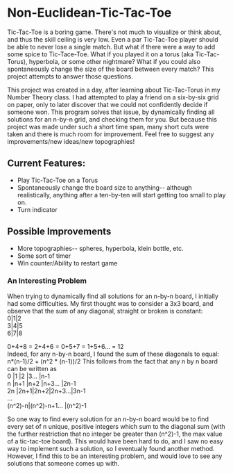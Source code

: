 # Non-Euclidean-Tic-Tac-Toe
Tic-Tac-Toe is a boring game.  There's not much to visualize or think about, and thus the skill ceiling is very low.  Even a par Tic-Tac-Toe player should be able to never lose a single match.  But what if there were a way to add some spice to Tic-Tace-Toe.  What if you played it on a torus (aka Tic-Tac-Torus), hyperbola, or some other nightmare?  What if you could also spontaneously change the size of the board between every match?  This project attempts to answer those questions.

This project was created in a day, after learning about Tic-Tac-Torus in my Number Theory class.  I had attempted to play a friend on a six-by-six grid on paper, only to later discover that we could not confidently decide if someone won.  This program solves that issue, by dynamically finding all solutions for an n-by-n grid, and checking them for you.  But because this project was made under such a short time span, many short cuts were taken and there is much room for improvement.  Feel free to suggest any improvements/new ideas/new topographies!

## Current Features:
- Play Tic-Tac-Toe on a Torus
- Spontaneously change the board size to anything-- although realistically, anything after a ten-by-ten will start getting too small to play on.
- Turn indicator

## Possible Improvements
- More topographies-- spheres, hyperbola, klein bottle, etc.
- Some sort of timer
- Win counter/Ability to restart game

### An Interesting Problem
When trying to dynamically find all solutions for an n-by-n board, I initially had some difficulties.  My first thought was to consider a 3x3 board, and observe that the sum of any diagonal, straight or broken is constant:  
0|1|2  
3|4|5  
6|7|8  
  
0+4+8 = 2+4+6 = 0+5+7 = 1+5+6... = 12  
Indeed, for any n-by-n board, I found the sum of these diagonals to equal: n*(n-1)/2 + (n^2 * (n-1))/2
This follows from the fact that any n by n board can be written as  
0  |1   |2   |3...   |n-1  
n  |n+1 |n+2 |n+3... |2n-1  
2n |2n+1|2n+2|2n+3...|3n-1  
...  
(n^2)-n|(n^2)-n+1...  |(n^2)-1  
  
So one way to find every solution for an n-by-n board would be to find every set of n unique, positive integers which sum to the diagonal sum (with the further restriction that no integer be greater than (n^2)-1, the max value of a tic-tac-toe board).  This would have been hard to do, and I saw no easy way to implement such a solution, so I eventually found another method.  However, I find this to be an interesting problem, and would love to see any solutions that someone comes up with.

